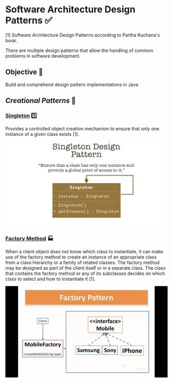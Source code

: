 # Software Architecture Design Patterns :white_check_mark:
[1] Software Architecture Design Patterns according to Partha Kuchana's book.  

There are multiple design patterns that allow the handling of common problems in software development.

## Objective :telescope:

Build and comprehend design pattern implementations in Java

## *Creational Patterns* :construction:
### [Singleton](https://github.com/lsofiadb/Software-Architecture-Design-Patterns/tree/main/SingletonWithGUI) :one:
<p>Provides a controlled object creation mechanism to ensure that only one instance of a given class exists [1].</p>
<div  align="center">
<img  width="600px" src="https://github.com/lsofiadb/Software-Architecture-Design-Patterns/blob/main/Images/Singleton.jpg">
</div>

### [Factory Method](https://github.com/lsofiadb/Software-Architecture-Design-Patterns/tree/main/FactoryMethodWithGUI) :factory:
<p text-align="justify">When a client object does not know which class to instantiate, it can make use of the factory method to create an instance of an appropriate class from a class hierarchy or a family of related classes. The factory method may be designed as part of the client itself or in a separate class.
The class that contains the factory method or any of its subclasses decides on which class to select and how to instantiate it [1].</p>
<div  align="center">
<img  width="600px" src="https://github.com/lsofiadb/Software-Architecture-Design-Patterns/blob/main/Images/factoryMethod.jpg">
</div>
